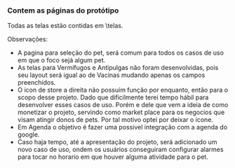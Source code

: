 ### Contem as páginas do protótipo

Todas as telas estão contidas em \telas.

Observações:

- A pagina para seleção do pet, será comum para todos os casos de uso em que o foco sejá algum pet.
- As telas para Vermífugos e Antipulgas não foram desenvolvidas, pois seu layout será igual ao de Vacinas mudando apenas os campos preenchidos.
- O icon de store a direita não possuím função por enquanto, então para o scopo desse projeto. Dado que dificilmente terei tempo hábil para desenvolver esses casos de uso.  Porém e dele que vem a ideia de como monetizar o projeto, servindo como market place para os negocios que visam atingir donos de pets. Por tal motivo optei por deixar o ícone.
- Em Agenda o objetivo é fazer uma possivel integração com a agenda do google.
- Caso haja tempo, até a apresentação do projeto, será adicionado um novo caso de uso, ondem os usuários conseguiram configurar alarmes para tocar no horario em que houver alguma atividade para o pet.

